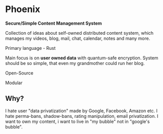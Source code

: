 # Phoenix

__Secure/Simple Content Management System__

Collection of ideas about self-owned distributed content system, which manages my videos, blog, mail, chat, calendar, notes and many more.

Primary language - Rust

Main focus is on __user owned data__ with quantum-safe encryption. System should be so simple, that even my grandmother could run her blog.

Open-Source

Modular

## Why?

I hate user "data privatization" made by Google, Facebook, Amazon etc.
I hate perma-bans, shadow-bans, rating manipulation, email privatization.
I want to own my content, i want to live in "my bubble" not in "google's bubble".
